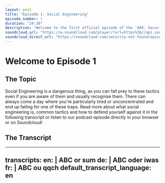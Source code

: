 ```yaml
---
layout: post
title: "Episode 1: Social Engineering"
episode_number: 1
duration: "29:30"
description: "Welcome to the first official episode of the '404: Security not Found' podcast! In this episode, we'll introduce you to what Social Engineering is, how to recognise it and how to react, should you ever fall prey to these tactics."
soundcloud_url: "https://w.soundcloud.com/player/?url=https%3A//api.soundcloud.com/tracks/2120024622&color=%2316d47b&auto_play=false&hide_related=true&show_comments=true&show_user=false&show_reposts=false&show_teaser=false"
soundcloud_direct_url: "https://soundcloud.com/security-not-found/episode1"
---
```


# Welcome to Episode 1

## The Topic

Social Engineering is a dangerous thing, as you can fall prey to these tactics even if you are aware of them and usually recognise them. There can always come a day where you're particularly tired or unconcentrated and end up falling for one of these traps. Read more about what social engineering is, common tactics and how to defend yourself against it in the following transcript or listen to our podcast episode directly in your browser or on Soundcloud!

## The Transcript
---
transcripts:
  en: |
    ABC or sum
  de: |
    ABC oder iwas
  fr: |
    ABC ou qqch
default_transcript_language: en
---
